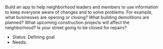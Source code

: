Build an app to help neighborhood leaders and members to use information to keep everyone aware of changes and to solve problems.
For example, what businesses are opening or closing? What building demolitions are planned? 
What upcoming construction projects will affect the neighborhood? Is your street going to be closed for repairs?

* Status: Defining goal
* Needs: 
